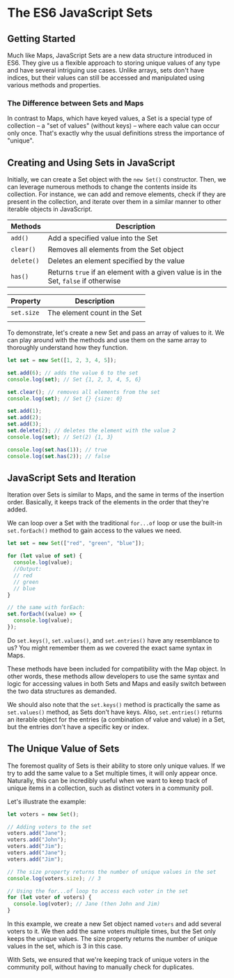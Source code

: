 # The ES6 JavaScript Sets

## Getting Started

Much like Maps, JavaScript Sets are a new data structure introduced in ES6. They give us a flexible approach to storing unique values of any type and have several intriguing use cases. Unlike arrays, sets don't have indices, but their values can still be accessed and manipulated using various methods and properties.

### The Difference between Sets and Maps

In contrast to Maps, which have keyed values, a Set is a special type of collection – a "set of values" (without keys) – where each value can occur only once. That's exactly why the usual definitions stress the importance of "unique".

## Creating and Using Sets in JavaScript

Initially, we can create a Set object with the `new Set()` constructor. Then, we can leverage numerous methods to change the contents inside its collection. For instance, we can add and remove elements, check if they are present in the collection, and iterate over them in a similar manner to other iterable objects in JavaScript.

| Methods    | Description                                                                         |
| ---------- | ----------------------------------------------------------------------------------- |
| `add()`    | Add a specified value into the Set                                                  |
| `clear()`  | Removes all elements from the Set object                                            |
| `delete()` | Deletes an element specified by the value                                           |
| `has()`    | Returns `true` if an element with a given value is in the Set, `false` if otherwise |

| Property   | Description                  |
| ---------- | ---------------------------- |
| `set.size` | The element count in the Set |
|            |                              |

To demonstrate, let's create a new Set and pass an array of values to it. We can play around with the methods and use them on the same array to thoroughly understand how they function.

```js
let set = new Set([1, 2, 3, 4, 5]);

set.add(6); // adds the value 6 to the set
console.log(set); // Set {1, 2, 3, 4, 5, 6}

set.clear(); // removes all elements from the set
console.log(set); // Set {} {size: 0}

set.add(1);
set.add(2);
set.add(3);
set.delete(2); // deletes the element with the value 2
console.log(set); // Set(2) {1, 3}

console.log(set.has(1)); // true
console.log(set.has(2)); // false
```

## JavaScript Sets and Iteration

Iteration over Sets is similar to Maps, and the same in terms of the insertion order. Basically, it keeps track of the elements in the order that they're added.

We can loop over a Set with the traditional `for...of` loop or use the built-in `set.forEach()` method to gain access to the values we need.

```js
let set = new Set(["red", "green", "blue"]);

for (let value of set) {
  console.log(value);
  //Output:
  // red
  // green
  // blue
}

// the same with forEach:
set.forEach((value) => {
  console.log(value);
});
```

Do `set.keys()`, `set.values()`, and `set.entries()` have any resemblance to us? You might remember them as we covered the exact same syntax in Maps.

These methods have been included for compatibility with the Map object. In other words, these methods allow developers to use the same syntax and logic for accessing values in both Sets and Maps and easily switch between the two data structures as demanded.

We should also note that the `set.keys()` method is practically the same as `set.values()` method, as Sets don't have keys. Also, `set.entries()` returns an iterable object for the entries (a combination of value and value) in a Set, but the entries don't have a specific key or index.

## The Unique Value of Sets

The foremost quality of Sets is their ability to store only unique values. If we try to add the same value to a Set multiple times, it will only appear once. Naturally, this can be incredibly useful when we want to keep track of unique items in a collection, such as distinct voters in a community poll.

Let's illustrate the example:

```js
let voters = new Set();

// Adding voters to the set
voters.add("Jane");
voters.add("John");
voters.add("Jim");
voters.add("Jane");
voters.add("Jim");

// The size property returns the number of unique values in the set
console.log(voters.size); // 3

// Using the for...of loop to access each voter in the set
for (let voter of voters) {
  console.log(voter); // Jane (then John and Jim)
}
```

In this example, we create a new Set object named `voters` and add several voters to it. We then add the same voters multiple times, but the Set only keeps the unique values. The size property returns the number of unique values in the set, which is 3 in this case.

With Sets, we ensured that we're keeping track of unique voters in the community poll, without having to manually check for duplicates.
